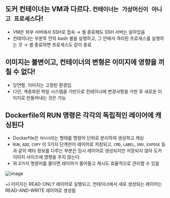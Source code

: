 ## 도커 컨테이너는 VM과 다르다. `컨테이너는 가상머신이 아니고 프로세스`다!
  - VM은 외부 서버에서 SSH로 접속 → 셸 종료해도 SSH 서버는 살아있음
  - 컨테이너는 우분투 안의 bash 셸을 실행하고, 그 안에서 격리된 프로세스를 실행하는 것 → 셸 종료하면 프로세스도 같이 종료

## 이미지는 불변이고, 컨테이너의 변형은 이미지에 영향을 끼칠 수 없다!
  - 당연함. 이미지는 고정된 환경임.
  - 다만, 계층화된 파일 시스템을 기반으로 컨테이너에 변경사항을 가한 후 새로운 이미지로 만들어내는 것은 가능
  
## Dockerfile의 RUN 명령은 각각의 독립적인 레이어에 캐싱된다
  - Dockerfile은 `레이어`라는 형태를 명령어 단위로 분리하여 생성하고 캐싱
  - `RUN`, `ADD`, `COPY` 이 3가지 단계만이 레이어로 저장되고, `CMD`, `LABEL`, `ENV`, `EXPOSE` 등과 같이 메타 정보를 다루는 부분은 임시 레이어로 생성되지만 저장되지 않아 도커 이미지 사이즈에 영향을 주지 않는다.
  - 위 3가지 명령어를 줄이면 레이어가 줄어들고 캐시도 효율적으로 관리할 수 있음

![image](https://user-images.githubusercontent.com/43198798/141056250-bd615c48-7b24-4172-a82f-43f5ced6b07c.png)

+) 이미지는 READ-ONLY 레이어로 실행되고, 컨테이너에서 새로 생성되는 레이어는 READ-AND-WRITE 레이어로 생성됨

